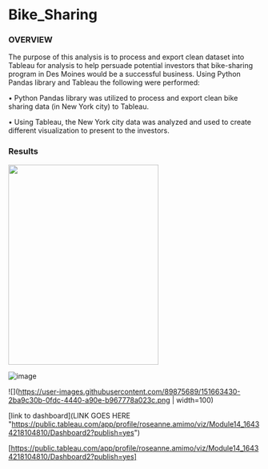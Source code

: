 # Bike_Sharing

### OVERVIEW

The purpose of this analysis is to process and export clean dataset into Tableau for analysis to help persuade potential investors that bike-sharing program in Des Moines would be a successful business. Using Python Pandas library and Tableau the following were performed:

•	Python Pandas library was utilized to process and export clean bike sharing data (in New York city) to Tableau.

•	Using Tableau, the New York city data was analyzed and used to create different visualization to present to the investors.


### Results

<img src="https://user-images.githubusercontent.com/89875689/151663430-2ba9c30b-0fdc-4440-a90e-b967778a023c.png" width="300" height="400" />
          

![image](https://user-images.githubusercontent.com/89875689/151663430-2ba9c30b-0fdc-4440-a90e-b967778a023c.png)

![](https://user-images.githubusercontent.com/89875689/151663430-2ba9c30b-0fdc-4440-a90e-b967778a023c.png | width=100)




















[link to dashboard](LINK GOES HERE "https://public.tableau.com/app/profile/roseanne.amimo/viz/Module14_16434218104810/Dashboard2?publish=yes")


[https://public.tableau.com/app/profile/roseanne.amimo/viz/Module14_16434218104810/Dashboard2?publish=yes]
